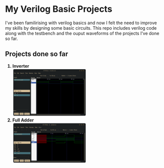 # My Verilog Basic Projects
I've been familirising with verilog basics and now I felt the need to improve my skills by designing some basic circuits. This repo includes verilog code along with the testbench and the ouput waveforms of the projects I've done so far.

## Projects done so far

<ol> <b>
  <li style="font-weight: bold;">Inverter</li>
  <img src="https://github.com/josf0/learn-verilog/blob/main/inverter/inverter_waveform.png" style="width:50%">
  <li>Full Adder</li>
  <img src="https://github.com/josf0/learn-verilog/blob/main/fulladder/fulladder_waveform.png" style="width:50%">
</b> </ol>
